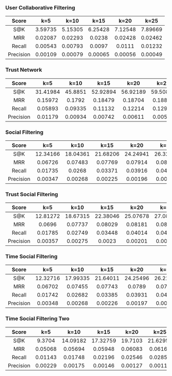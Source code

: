 ### User Collaborative Filtering

|Score|k=5|k=10|k=15|k=20|k=25|
|:-:|:-:|:-:|:-:|:-:|:-:|
|S@K|3.59735|5.15305|6.25428|7.12548|7.89669|
|MRR|0.02087|0.02293|0.0238|0.02428|0.02462|
|Recall|0.00543|0.00793|0.0097|0.0111|0.01232|
|Precision|0.00109|0.00079|0.00065|0.00056|0.00049|

### Trust Network

|Score|k=5|k=10|k=15|k=20|k=25|
|:-:|:-:|:-:|:-:|:-:|:-:|
|S@K|31.41984|45.8851|52.92894|56.92189|59.50846|
|MRR|0.15972|0.1792|0.18479|0.18704|0.18818|
|Recall|0.05893|0.09335|0.11132|0.12214|0.12979|
|Precision|0.01179|0.00934|0.00742|0.00611|0.00519|

### Social Filtering

|Score|k=5|k=10|k=15|k=20|k=25|
|:-:|:-:|:-:|:-:|:-:|:-:|
|S@K|12.34166|18.04361|21.68206|24.24941|26.32603|
|MRR|0.06726|0.07483|0.07769|0.07914|0.08005|
|Recall|0.01735|0.0268|0.03371|0.03916|0.04349|
|Precision|0.00347|0.00268|0.00225|0.00196|0.00174|

### Trust Social Filtering

|Score|k=5|k=10|k=15|k=20|k=25|
|:-:|:-:|:-:|:-:|:-:|:-:|
|S@K|12.81272|18.67315|22.38046|25.07678|27.08126|
|MRR|0.0696|0.07737|0.08029|0.08181|0.08268|
|Recall|0.01785|0.02749|0.03448|0.04014|0.04439|
|Precision|0.00357|0.00275|0.0023|0.00201|0.00178|

### Time Social Filtering

|Score|k=5|k=10|k=15|k=20|k=25|
|:-:|:-:|:-:|:-:|:-:|:-:|
|S@K|12.32716|17.99335|21.64011|24.25496|26.21765|
|MRR|0.06702|0.07455|0.07743|0.0789|0.07977|
|Recall|0.01742|0.02682|0.03385|0.03931|0.04356|
|Precision|0.00348|0.00268|0.00226|0.00197|0.00174|

### Time Social Filtering Two

|Score|k=5|k=10|k=15|k=20|k=25|
|:-:|:-:|:-:|:-:|:-:|:-:|
|S@K|9.3704|14.09182|17.32759|19.7103|21.62958|
|MRR|0.05068|0.05694|0.05948|0.06083|0.06167|
|Recall|0.01143|0.01748|0.02196|0.02546|0.02851|
|Precision|0.00229|0.00175|0.00146|0.00127|0.00114|

